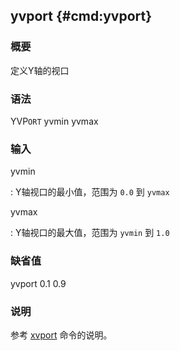 ## yvport {#cmd:yvport}

### 概要

定义Y轴的视口

### 语法

YVP`ORT` yvmin yvmax

### 输入

yvmin

:   Y轴视口的最小值，范围为 `0.0` 到 `yvmax`

yvmax

:   Y轴视口的最大值，范围为 `yvmin` 到 `1.0`

### 缺省值

yvport 0.1 0.9

### 说明

参考 [xvport](/commands/xvport.html) 命令的说明。
